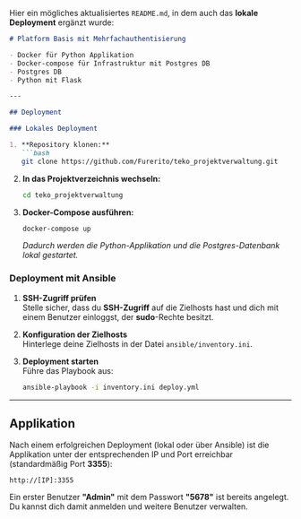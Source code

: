 Hier ein mögliches aktualisiertes `README.md`, in dem auch das **lokale Deployment** ergänzt wurde:

```md
# Platform Basis mit Mehrfachauthentisierung

- Docker für Python Applikation  
- Docker-compose für Infrastruktur mit Postgres DB  
- Postgres DB  
- Python mit Flask  

---

## Deployment

### Lokales Deployment

1. **Repository klonen:**
   ```bash
   git clone https://github.com/Furerito/teko_projektverwaltung.git
   ```

2. **In das Projektverzeichnis wechseln:**
   ```bash
   cd teko_projektverwaltung
   ```

3. **Docker-Compose ausführen:**
   ```bash
   docker-compose up
   ```
   *Dadurch werden die Python-Applikation und die Postgres-Datenbank lokal gestartet.*

### Deployment mit Ansible

1. **SSH-Zugriff prüfen**  
   Stelle sicher, dass du **SSH-Zugriff** auf die Zielhosts hast und dich mit einem Benutzer einloggst, der **sudo**-Rechte besitzt.

2. **Konfiguration der Zielhosts**  
   Hinterlege deine Zielhosts in der Datei `ansible/inventory.ini`.

3. **Deployment starten**  
   Führe das Playbook aus:
   ```bash
   ansible-playbook -i inventory.ini deploy.yml
   ```

---

## Applikation

Nach einem erfolgreichen Deployment (lokal oder über Ansible) ist die Applikation unter der entsprechenden IP und Port erreichbar (standardmäßig Port **3355**):
```
http://[IP]:3355
```

Ein erster Benutzer **"Admin"** mit dem Passwort **"5678"** ist bereits angelegt. Du kannst dich damit anmelden und weitere Benutzer verwalten.
```

